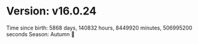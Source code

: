 # Version: v16.0.24
Time since birth: 5868 days, 140832 hours, 8449920 minutes, 506995200 seconds
Season: Autumn 🍁
